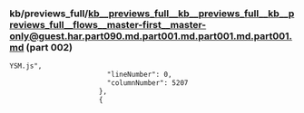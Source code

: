 ### kb/previews_full/kb__previews_full__kb__previews_full__kb__previews_full__flows__master-first__master-only@guest.har.part090.md.part001.md.part001.md.part001.md (part 002)

```md
YSM.js",
                        "lineNumber": 0,
                        "columnNumber": 5207
                      },
                      {
         
```

```
